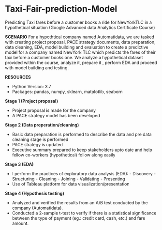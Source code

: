 # Taxi-Fair-prediction-Model
Predicting Taxi fares before a customer books a ride for NewYorkTLC in a hypothetical situation
(Google Advanced data Analytics Certificate Course)

**SCENARIO**
For a hypothtical company named Automatidata, we are tasked with creating project proposal, PACE strategy documents, data preparation, data cleaning, EDA, model building and evaluation to create a predictive model for a company named NewYork TLC which predicts the fares of their taxi before a customer books one.
We analyze a hypothetical dataset provided within the course, analyze it, prepare it , perform EDA and proceed with model building and testing.

**RESOURCES**
- Python Version: 3.7
- Packages: pandas, numpy, sklearn, matplotlib, seaborn

**Stage 1 (Project proposal)**
- Project proposal is made for the company
- A PACE strategy model has been developed

**Stage 2 (Data preperation/cleaning)**
- Basic data preparation is performed to describe the data and pre data cleaning stage is performed
- PACE strategy is updated
- Executive summary prepared to keep stakeholders upto date and help fellow co-workers (hypothetical) follow along easily

**Stage 3 (EDA)**
- I perform the practices of exploratory data analysis (EDA):   - Discovery
                                                                - Structuring
                                                                - Cleaning
                                                                - Joining
                                                                - Validating
                                                                - Presenting
- Use of Tableau platform for data visualization/presentation

**Stage 4 (Hypothesis testing)**
- Analyzed and verified the results from an A/B test conducted by the company (Automatidata).
- Conducted a 2-sample t-test to verify if there is a statistical significance between the type of payment (eg.: credit card, cash, etc.) and fare amount.

